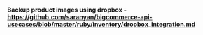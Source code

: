 #### Backup product images using dropbox - https://github.com/saranyan/bigcommerce-api-usecases/blob/master/ruby/inventory/dropbox_integration.md